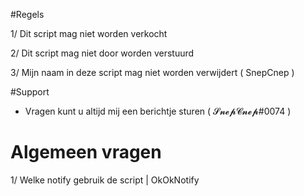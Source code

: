 #Regels

1/ Dit script mag niet worden verkocht	

2/ Dit script mag niet door worden verstuurd

3/ Mijn naam in deze script mag niet worden verwijdert ( SnepCnep )

#Support

- Vragen kunt u altijd mij een berichtje sturen ( 𝓢𝓷𝓮𝓹𝓒𝓷𝓮𝓹#0074 )

# Algemeen vragen

1/ Welke notify gebruik de script | OkOkNotify
